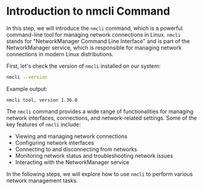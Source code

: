 # Introduction to nmcli Command

In this step, we will introduce the `nmcli` command, which is a powerful command-line tool for managing network connections in Linux. `nmcli` stands for "NetworkManager Command Line Interface" and is part of the NetworkManager service, which is responsible for managing network connections in modern Linux distributions.

First, let's check the version of `nmcli` installed on our system:

```bash
nmcli --version
```

Example output:

```
nmcli tool, version 1.36.0
```

The `nmcli` command provides a wide range of functionalities for managing network interfaces, connections, and network-related settings. Some of the key features of `nmcli` include:

- Viewing and managing network connections
- Configuring network interfaces
- Connecting to and disconnecting from networks
- Monitoring network status and troubleshooting network issues
- Interacting with the NetworkManager service

In the following steps, we will explore how to use `nmcli` to perform various network management tasks.
